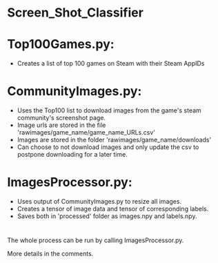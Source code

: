 # Screen_Shot_Classifier

# Top100Games.py: 
- Creates a list of top 100 games on Steam with their Steam AppIDs

# CommunityImages.py:
- Uses the Top100 list to download images from the game's steam community's screenshot page.
- Image urls are stored in the file 'rawimages/game_name/game_name_URLs.csv'
- Images are stored in the folder 'rawimages/game_name/downloads'
- Can choose to not download images and only update the csv to postpone downloading for a later time.

# ImagesProcessor.py:
- Uses output of CommunityImages.py to resize all images.
- Creates a tensor of image data and tensor of corresponding labels.
- Saves both in 'processed' folder as images.npy and labels.npy.

#

The whole process can be run by calling ImagesProcessor.py.

More details in the comments.
